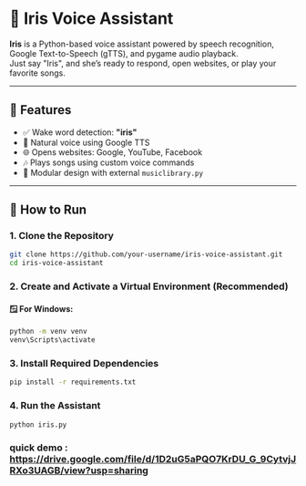 # 🧠 Iris Voice Assistant

**Iris** is a Python-based voice assistant powered by speech recognition, Google Text-to-Speech (gTTS), and pygame audio playback.  
Just say "Iris", and she’s ready to respond, open websites, or play your favorite songs.

---

## 🎯 Features

- ✅ Wake word detection: **"iris"**
- 🎤 Natural voice using Google TTS
- 🌐 Opens websites: Google, YouTube, Facebook
- 🎶 Plays songs using custom voice commands
- 🧱 Modular design with external `musiclibrary.py`

---

## 🚀 How to Run

### 1. Clone the Repository

```bash
git clone https://github.com/your-username/iris-voice-assistant.git
cd iris-voice-assistant
```
### 2. Create and Activate a Virtual Environment (Recommended)

#### 🪟 For Windows:
```bash
python -m venv venv
venv\Scripts\activate

```
### 3. Install Required Dependencies

```bash
pip install -r requirements.txt
```
### 4. Run the Assistant

```bash
python iris.py
```
### quick demo : https://drive.google.com/file/d/1D2uG5aPQO7KrDU_G_9CytvjJRXo3UAGB/view?usp=sharing



